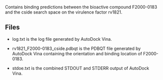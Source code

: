 Contains binding predictions between the bioactive compound F2000-0183 and the cside search space on the virulence factor rv1821.

## Files

- log.txt is the log file generated by AutoDock Vina.

- rv1821_F2000-0183_cside.pdbqt is the PDBQT file generated by AutoDock Vina containing the orientation and binding location of F2000-0183.

- stdoe.txt is the combined STDOUT and STDERR output of AutoDock Vina.

